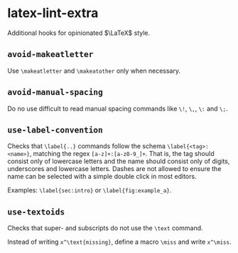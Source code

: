 # latex-lint-extra

Additional hooks for opinionated $\LaTeX$ style.

## `avoid-makeatletter`

Use `\makeatletter` and `\makeatother` only when necessary.

## `avoid-manual-spacing`

Do no use difficult to read manual spacing commands like `\!`, `\,`, `\:` and `\;`.

## `use-label-convention`

Checks that `\label{..}` commands follow the schema `\label{<tag>:<name>}`, 
matching the regex `[a-z]+:[a-z0-9_]+`. That is, the tag should consist only
of lowercase letters and the name should consist only of digits, underscores and lowercase letters.
Dashes are not allowed to ensure the name can be selected with a simple double click in most editors.

Examples: `\label{sec:intro}` or `\label{fig:example_a}`.

## `use-textoids`

Checks that super- and subscripts do not use the `\text` command.

Instead of writing `x^\text{missing}`, define a macro `\miss` and write `x^\miss`.
